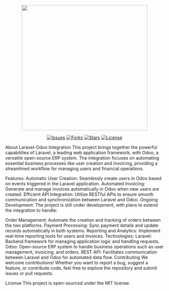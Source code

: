 <p align="center"> <a href="https://www.odoo.com" target="_blank"><img src="https://upload.wikimedia.org/wikipedia/commons/f/f1/Odoo_logo.png" width="400"></a> </p> <p align="center"> <a href="https://github.com/Mai-00048/odoo-laravel"><img src="https://img.shields.io/github/issues/Mai-00048/odoo-laravel" alt="Issues"></a> <a href="https://github.com/Mai-00048/odoo-laravel"><img src="https://img.shields.io/github/forks/Mai-00048/odoo-laravel" alt="Forks"></a> <a href="https://github.com/Mai-00048/odoo-laravel"><img src="https://img.shields.io/github/stars/Mai-00048/odoo-laravel" alt="Stars"></a> <a href="https://github.com/Mai-00048/odoo-laravel"><img src="https://img.shields.io/github/license/Mai-00048/odoo-laravel" alt="License"></a> </p>
About Laravel-Odoo Integration
This project brings together the powerful capabilities of Laravel, a leading web application framework, with Odoo, a versatile open-source ERP system. The integration focuses on automating essential business processes like user creation and invoicing, providing a streamlined workflow for managing users and financial operations.

Features:
Automatic User Creation: Seamlessly create users in Odoo based on events triggered in the Laravel application.
Automated Invoicing: Generate and manage invoices automatically in Odoo when new users are created.
Efficient API Integration: Utilize RESTful APIs to ensure smooth communication and synchronization between Laravel and Odoo.
Ongoing Development:
The project is still under development, with plans to extend the integration to handle:

Order Management: Automate the creation and tracking of orders between the two platforms.
Payment Processing: Sync payment details and update records automatically in both systems.
Reporting and Analytics: Implement real-time reporting tools for users and invoices.
Technologies:
Laravel: Backend framework for managing application logic and handling requests.
Odoo: Open-source ERP system to handle business operations such as user management, invoicing, and orders.
REST API: Facilitates communication between Laravel and Odoo for automated data flow.
Contributing
We welcome contributions! Whether you want to report a bug, suggest a feature, or contribute code, feel free to explore the repository and submit issues or pull requests.

License
This project is open-sourced under the MIT license.
